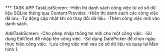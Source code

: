  *** TASK APP
TaskListScreen:
-Hiển thị danh sách công việc từ cơ sở dữ liệu SQLite thông qua Content Provider.
-Hiển thị danh sách các công việc đã lưu.
-Tự động cập nhật khi có thay đổi dữ liệu.
-Thêm công việc mới vào danh sách.

AddTaskScreen:
-Cho phép nhập thông tin mới cho một công việc:
-Sử dụng EditText để nhập tên công việc.
-Sử dụng DatePicker để chọn ngày thực hiện công việc.
-Lưu công việc mới vào cơ sở dữ liệu và quay lại Màn hình 1.
